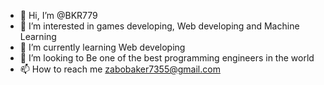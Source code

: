 - 👋 Hi, I’m @BKR779
- 👀 I’m interested in games developing, Web developing and Machine Learning 
- 🌱 I’m currently learning Web developing
- 💞️ I’m looking to Be one of the best programming engineers in the world
- 📫 How to reach me zabobaker7355@gmail.com

<!---
BKR779/BKR779 is a ✨ special ✨ repository because its `README.md` (this file) appears on your GitHub profile.
You can click the Preview link to take a look at your changes.
--->
